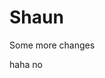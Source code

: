 # Shaun

<!DOCTYPE html>
<html>
<head>
	<title>Sample Stuff</title>
	<style type="text/css"></style>
</head>
<body>

<!-- Guessing this isnt going to work -->

<script type="text/javascript"></script>

<p>Some more changes</p>



</body>
</html>

haha no